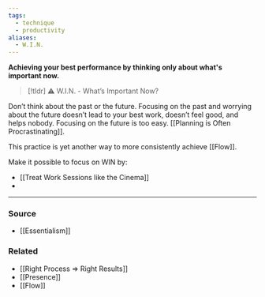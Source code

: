 ```yaml
---
tags:
  - technique
  - productivity
aliases:
  - W.I.N.
---
```

**Achieving your best performance by thinking only about what's important now.**

> [!tldr] ⚠️ W.I.N. - What’s Important Now?

Don’t think about the past or the future. Focusing on the past and worrying about the future doesn’t lead to your best work, doesn’t feel good, and helps nobody. Focusing on the future is too easy. [[Planning is Often Procrastinating]].

This practice is yet another way to more consistently achieve [[Flow]]. 

Make it possible to focus on WIN by:
- [[Treat Work Sessions like the Cinema]]
- 

---

### Source
- [[Essentialism]]

### Related
- [[Right Process ⇒ Right Results]]
- [[Presence]]
- [[Flow]]